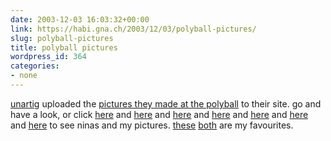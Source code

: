 ```yaml
---
date: 2003-12-03 16:03:32+00:00
link: https://habi.gna.ch/2003/12/03/polyball-pictures/
slug: polyball-pictures
title: polyball pictures
wordpress_id: 364
categories:
- none
---
```


[unartig](http://unartig.ch/) uploaded the [pictures they made at the polyball](http://unartig.ch/projects/projects_polyball_2003_start.html) to their site. 
go and have a look, or click [here](http://www.unartig.ch/do/PolyballPhoto.do?page=3&project=Polyball+2003&hour=0&minutes=40&filename=03_polydruck-1044.jpg&time=12%3A42+AM) and [here](http://www.unartig.ch/do/PolyballPhoto.do?page=3&project=Polyball+2003&hour=0&minutes=40&filename=03_polydruck-1045.jpg&time=12%3A43+AM) and [here](http://www.unartig.ch/do/PolyballPhoto.do?page=3&project=Polyball+2003&hour=0&minutes=40&filename=03_polydruck-1049.jpg&time=12%3A43+AM) and [here](http://www.unartig.ch/do/PolyballPhoto.do?page=3&project=Polyball+2003&hour=0&minutes=40&filename=03_polydruck-1048.jpg&time=12%3A43+AM) and [here](http://www.unartig.ch/do/PolyballPhoto.do?page=3&project=Polyball+2003&hour=0&minutes=40&filename=03_polydruck-1047.jpg&time=12%3A43+AM) and [here](http://www.unartig.ch/do/PolyballPhoto.do?page=3&project=Polyball+2003&hour=0&minutes=40&filename=03_polydruck-1046.jpg&time=12%3A43+AM) and [here](http://www.unartig.ch/do/PolyballPhoto.do?page=2&project=Polyball+2003&hour=0&minutes=40&filename=03_polydruck-1043.jpg&time=12%3A42+AM) to see ninas and my pictures.
[these](http://www.unartig.ch/do/PolyballPhoto.do?page=3&project=Polyball+2003&hour=0&minutes=40&filename=03_polydruck-1045.jpg&time=12%3A43+AM) [both](http://www.unartig.ch/do/PolyballPhoto.do?page=3&project=Polyball+2003&hour=0&minutes=40&filename=03_polydruck-1047.jpg&time=12%3A43+AM) are my favourites.
